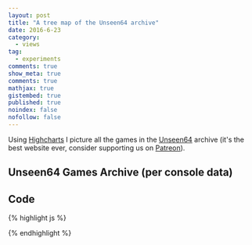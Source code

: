 ```yaml
---
layout: post
title: "A tree map of the Unseen64 archive"
date: 2016-6-23
category: 
  - views
tag:
  - experiments
comments: true
show_meta: true
comments: true
mathjax: true
gistembed: true
published: true
noindex: false
nofollow: false
---
```


Using [Highcharts](http://www.highcharts.com/) I picture all the games in the [Unseen64](https://www.unseen64.net) archive (it's the best website ever, consider supporting us on [Patreon](https://www.patreon.com/unseen64?ty=h)).

<!--more-->

## Unseen64 Games Archive (per console data)

<script src="https://ajax.googleapis.com/ajax/libs/jquery/1.8.2/jquery.min.js">
</script>

<script src="https://code.highcharts.com/highcharts.js"></script>

<script src="https://code.highcharts.com/modules/exporting.js"></script>

<script src="https://code.highcharts.com/modules/treemap.js"></script>

<div id="container" style="min-width: 300px; max-width: 600px; margin: 0 auto;">
</div>

<script type="text/javascript">

$(function () {

    $('#container').highcharts({

        series: [{
            
            type: "treemap",
            layoutAlgorithm: 'stripes',
            alternateStartingDirection: true,
            levels: [{
                level: 1,
                layoutAlgorithm: 'sliceAndDice',
                dataLabels: {
                    enabled: true,
                    align: 'left',
                    verticalAlign: 'top',
                    style: {
                        fontSize: '15px',
                        fontWeight: 'bold'
                    }
                }
            }],
            data: [{
                id: 'A',
                name: 'Apples',
                color: "#EC2500"
            }, {
                id: 'B',
                name: 'Bananas',
                color: "#ECE100"
            }, {
                id: 'O',
                name: 'Oranges',
                color: '#EC9800'
            }, {
                name: 'Anne',
                parent: 'A',
                value: 5
            }, {
                name: 'Rick',
                parent: 'A',
                value: 3
            }, {
                name: 'Peter',
                parent: 'A',
                value: 4
            }, {
                name: 'Anne',
                parent: 'B',
                value: 4
            }, {
                name: 'Rick',
                parent: 'B',
                value: 10
            }, {
                name: 'Peter',
                parent: 'B',
                value: 1
            }, {
                name: 'Anne',
                parent: 'O',
                value: 1
            }, {
                name: 'Rick',
                parent: 'O',
                value: 3
            }, {
                name: 'Peter',
                parent: 'O',
                value: 3
            }, {
                name: 'Susanne',
                parent: 'Kiwi',
                value: 2,
                color: '#9EDE00'
            }]
        }],
        title: {
            text: 'Fruit consumption'
        }
    });
});
</script>

## Code

{% highlight js %}

{% endhighlight %}







